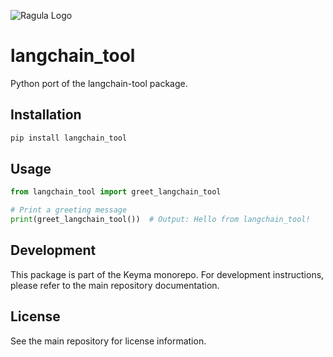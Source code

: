 ![Ragula Logo](https://6oday7lp8g.ufs.sh/f/I72vs5jlAS6TvD3nqAH4s7xKEMj19GiNQy0XmRfcvD6T4aVJ)

# langchain_tool

Python port of the langchain-tool package.

## Installation

```bash
pip install langchain_tool
```

## Usage

```python
from langchain_tool import greet_langchain_tool

# Print a greeting message
print(greet_langchain_tool())  # Output: Hello from langchain_tool!
```

## Development

This package is part of the Keyma monorepo. For development instructions, please refer to the main repository documentation.

## License

See the main repository for license information.